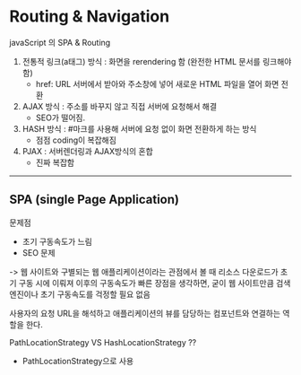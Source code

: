 # Routing & Navigation

javaScript 의 SPA & Routing

1. 전통적 링크(a태그) 방식 : 화면을 rerendering 함 (완전한 HTML 문서를 링크해야함)
    - href: URL 서버에서 받아와 주소창에 넣어 새로운 HTML 파일을 열어 화면 전환
2. AJAX 방식 : 주소를 바꾸지 않고 직접 서버에 요청해서 해결
    - SEO가 떨어짐.
3. HASH 방식 : #마크를 사용해 서버에 요청 없이 화면 전환하게 하는 방식
    - 점점 coding이 복잡해짐
4. PJAX : 서버렌더링과 AJAX방식의 혼합
    - 진짜 복잡함

---

## SPA (single Page Application)

문제점
- 초기 구동속도가 느림
- SEO 문제

-> 웹 사이트와 구별되는 웹 애플리케이션이라는 관점에서 볼 때 리소스 다운로드가 초기 구동 시에 이뤄져 이후의 구동속도가 빠른 장점을 생각하면, 굳이 웹 사이트만큼 검색엔진이나 초기 구동속도를 걱정할 필요 없음

사용자의 요청 URL을 해석하고 애플리케이션의 뷰를 담당하는 컴포넌트와 연결하는 역할을 한다.

PathLocationStrategy VS HashLocationStrategy ??

- PathLocationStrategy으로 사용